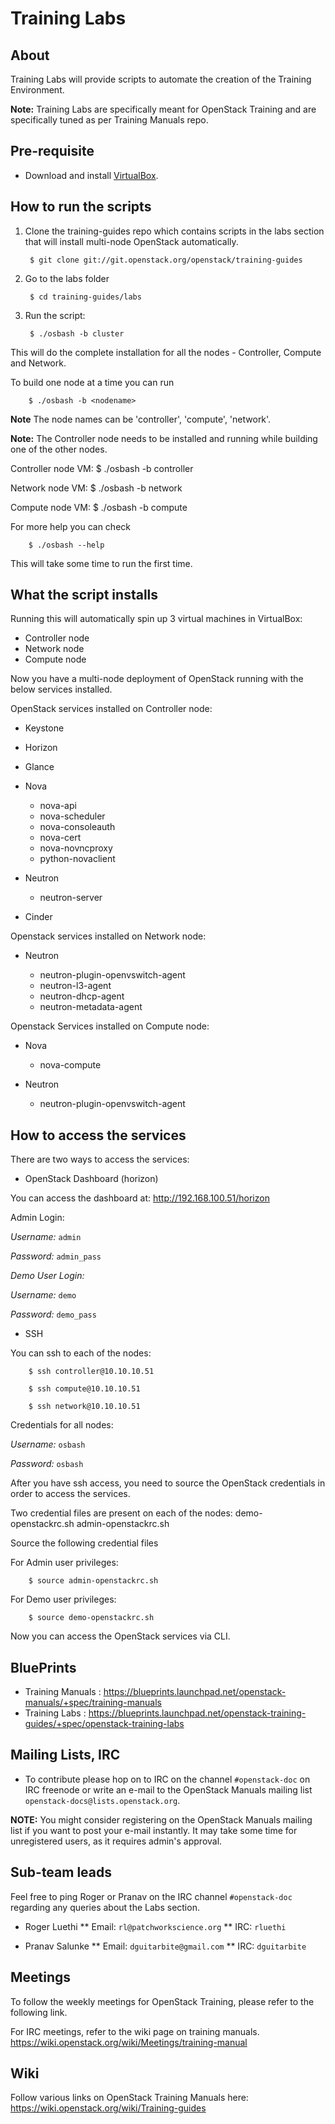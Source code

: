 
Training Labs
=============

About
-----

Training Labs will provide scripts to automate the creation of the Training
Environment.

**Note:** Training Labs are specifically meant for OpenStack Training and are
specifically tuned as per Training Manuals repo.


Pre-requisite
-------------

* Download and install [VirtualBox](https://www.virtualbox.org/wiki/Downloads).


How to run the scripts
----------------------

1. Clone the training-guides repo which contains scripts in the labs section that will install multi-node OpenStack automatically.

        $ git clone git://git.openstack.org/openstack/training-guides

2. Go to the labs folder

        $ cd training-guides/labs

3. Run the script:

        $ ./osbash -b cluster

This will do the complete installation for all the nodes - Controller, Compute and Network.

To build one node at a time you can run

        $ ./osbash -b <nodename>

**Note** The node names can be 'controller', 'compute', 'network'.

**Note:** The Controller node needs to be installed and running while building one of the other nodes.

Controller node VM: $ ./osbash -b controller

Network node VM: $ ./osbash -b network

Compute node VM: $ ./osbash -b compute

For more help you can check

        $ ./osbash --help


This will take some time to run the first time.


What the script installs
------------------------

Running this will automatically spin up 3 virtual machines in VirtualBox:

* Controller node
* Network node
* Compute node

Now you have a multi-node deployment of OpenStack running with the below services installed.

OpenStack services installed on Controller node:

* Keystone
* Horizon
* Glance
* Nova

    * nova-api
    * nova-scheduler
    * nova-consoleauth
    * nova-cert
    * nova-novncproxy
    * python-novaclient

* Neutron

    * neutron-server

* Cinder

Openstack services installed on Network node:

* Neutron

    * neutron-plugin-openvswitch-agent
    * neutron-l3-agent
    * neutron-dhcp-agent
    * neutron-metadata-agent

Openstack Services installed on Compute node:

* Nova

    * nova-compute

* Neutron

    * neutron-plugin-openvswitch-agent


How to access the services
--------------------------

There are two ways to access the services:

* OpenStack Dashboard (horizon)

You can access the dashboard at: http://192.168.100.51/horizon

Admin Login:

*Username:* `admin`

*Password:* `admin_pass`

*Demo User Login:*

*Username:* `demo`

*Password:* `demo_pass`

* SSH

You can ssh to each of the nodes:

        $ ssh controller@10.10.10.51

        $ ssh compute@10.10.10.51

        $ ssh network@10.10.10.51

Credentials for all nodes:

*Username:* `osbash`

*Password:* `osbash`

After you have ssh access, you need to source the OpenStack credentials in order to access the services.

Two credential files are present on each of the nodes:
        demo-openstackrc.sh
        admin-openstackrc.sh

Source the following credential files

For Admin user privileges:

        $ source admin-openstackrc.sh

For Demo user privileges:

        $ source demo-openstackrc.sh

Now you can access the OpenStack services via CLI.


BluePrints
----------

* Training Manuals : https://blueprints.launchpad.net/openstack-manuals/+spec/training-manuals
* Training Labs : https://blueprints.launchpad.net/openstack-training-guides/+spec/openstack-training-labs

Mailing Lists, IRC
------------------

* To contribute please hop on to IRC on the channel `#openstack-doc` on IRC freenode
  or write an e-mail to the OpenStack Manuals mailing list
  `openstack-docs@lists.openstack.org`.

**NOTE:** You might consider registering on the OpenStack Manuals mailing list if
          you want to post your e-mail instantly. It may take some time for
          unregistered users, as it requires admin's approval.

Sub-team leads
--------------

Feel free to ping Roger or Pranav on the IRC channel `#openstack-doc` regarding
any queries about the Labs section.

* Roger Luethi
** Email: `rl@patchworkscience.org`
** IRC: `rluethi`

* Pranav Salunke
** Email: `dguitarbite@gmail.com`
** IRC: `dguitarbite`

Meetings
--------

To follow the weekly meetings for OpenStack Training, please refer
to the following link.

For IRC meetings, refer to the wiki page on training manuals.
https://wiki.openstack.org/wiki/Meetings/training-manual

Wiki
----

Follow various links on OpenStack Training Manuals here:
https://wiki.openstack.org/wiki/Training-guides

